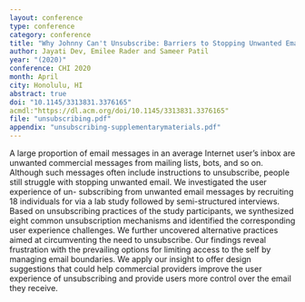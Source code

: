 ```yaml
---
layout: conference
type: conference
category: conference
title: "Why Johnny Can't Unsubscribe: Barriers to Stopping Unwanted Email"
author: Jayati Dev, Emilee Rader and Sameer Patil
year: "(2020)"
conference: CHI 2020
month: April
city: Honolulu, HI
abstract: true
doi: "10.1145/3313831.3376165"
acmdl:"https://dl.acm.org/doi/10.1145/3313831.3376165"
file: "unsubscribing.pdf"
appendix: "unsubscribing-supplementarymaterials.pdf"
---
```


A large proportion of email messages in an average Internet user’s inbox are unwanted commercial messages from mailing lists, bots, and so on. Although such messages often include instructions to unsubscribe, people still struggle with stopping unwanted email. We investigated the user experience of un- subscribing from unwanted email messages by recruiting 18 individuals for via a lab study followed by semi-structured interviews. Based on unsubscribing practices of the study participants, we synthesized eight common unsubscription mechanisms and identified the corresponding user experience challenges. We further uncovered alternative practices aimed at circumventing the need to unsubscribe. Our findings reveal frustration with the prevailing options for limiting access to the self by managing email boundaries. We apply our insight to offer design suggestions that could help commercial providers improve the user experience of unsubscribing and provide users more control over the email they receive.

<!--

tags: curation
acmdl: "https://dl.acm.org/citation.cfm?id=3173677" 
pages: "Paper No. 103"

-->
